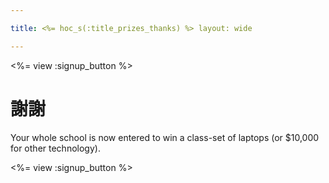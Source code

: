 ```yaml
---

title: <%= hoc_s(:title_prizes_thanks) %> layout: wide

---
```


<%= view :signup_button %>

# 謝謝

Your whole school is now entered to win a class-set of laptops (or $10,000 for other technology).

<%= view :signup_button %>